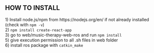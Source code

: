 <h2>HOW TO INSTALL</h2>
1) Install node.js/npm from https://nodejs.org/en/ if not already installed (check with <code>npm -v</code>) <br>
2) <code>npm install create-react-app</code> <br>
3) go to web/music-therapy-web-ros and run <code>npm install</code> <br>
5) give execution permission to all .sh files in web folder <br>
6) install ros package with <code>catkin_make</code>
